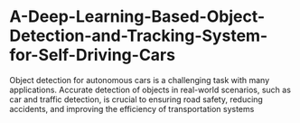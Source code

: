 # A-Deep-Learning-Based-Object-Detection-and-Tracking-System-for-Self-Driving-Cars
Object detection for autonomous cars is a challenging task with many applications. Accurate detection of objects in real-world scenarios, such as car and traffic detection, is crucial to ensuring road safety, reducing accidents, and improving the efficiency of transportation systems
